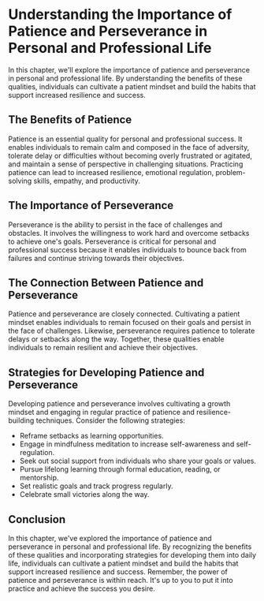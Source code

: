 # Understanding the Importance of Patience and Perseverance in Personal and Professional Life

In this chapter, we'll explore the importance of patience and perseverance in personal and professional life. By understanding the benefits of these qualities, individuals can cultivate a patient mindset and build the habits that support increased resilience and success.

The Benefits of Patience
------------------------

Patience is an essential quality for personal and professional success. It enables individuals to remain calm and composed in the face of adversity, tolerate delay or difficulties without becoming overly frustrated or agitated, and maintain a sense of perspective in challenging situations. Practicing patience can lead to increased resilience, emotional regulation, problem-solving skills, empathy, and productivity.

The Importance of Perseverance
------------------------------

Perseverance is the ability to persist in the face of challenges and obstacles. It involves the willingness to work hard and overcome setbacks to achieve one's goals. Perseverance is critical for personal and professional success because it enables individuals to bounce back from failures and continue striving towards their objectives.

The Connection Between Patience and Perseverance
------------------------------------------------

Patience and perseverance are closely connected. Cultivating a patient mindset enables individuals to remain focused on their goals and persist in the face of challenges. Likewise, perseverance requires patience to tolerate delays or setbacks along the way. Together, these qualities enable individuals to remain resilient and achieve their objectives.

Strategies for Developing Patience and Perseverance
---------------------------------------------------

Developing patience and perseverance involves cultivating a growth mindset and engaging in regular practice of patience and resilience-building techniques. Consider the following strategies:

* Reframe setbacks as learning opportunities.
* Engage in mindfulness meditation to increase self-awareness and self-regulation.
* Seek out social support from individuals who share your goals or values.
* Pursue lifelong learning through formal education, reading, or mentorship.
* Set realistic goals and track progress regularly.
* Celebrate small victories along the way.

Conclusion
----------

In this chapter, we've explored the importance of patience and perseverance in personal and professional life. By recognizing the benefits of these qualities and incorporating strategies for developing them into daily life, individuals can cultivate a patient mindset and build the habits that support increased resilience and success. Remember, the power of patience and perseverance is within reach. It's up to you to put it into practice and achieve the success you desire.


